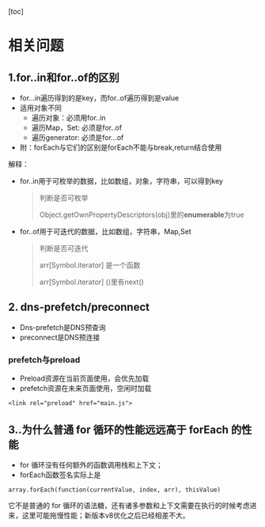 [toc]

# 相关问题

## 1.for..in和for..of的区别

+ for...in遍历得到的是key，而for..of遍历得到是value
+ 适用对象不同
  + 遍历对象：必须用for..in
  + 遍历Map，Set: 必须是for..of
  + 遍历generator: 必须是for...of
+ 附：forEach与它们的区别是forEach不能与break,return结合使用

解释：

+ for..in用于可枚举的数据，比如数组，对象，字符串，可以得到key

  > 判断是否可枚举
  >
  > Object.getOwnPropertyDescriptors(obj)里的**enumerable**为true

+ for..of用于可迭代的数据，比如数组，字符串，Map,Set

  > 判断是否可迭代
  >
  > arr[Symbol.iterator] 是一个函数
  >
  > arr[Symbol.iterator] ()里有next()

## 2. dns-prefetch/preconnect

+ Dns-prefetch是DNS预查询
+ preconnect是DNS预连接

### prefetch与preload

+ Preload资源在当前页面使用，会优先加载
+ prefetch资源在未来页面使用，空闲时加载

```
<link rel="preload" href="main.js">
```

## 3..为什么普通 for 循环的性能远远高于 forEach 的性能

+ for 循环没有任何额外的函数调用栈和上下文；
+ forEach函数签名实际上是


```
array.forEach(function(currentValue, index, arr), thisValue)
```


它不是普通的 for 循环的语法糖，还有诸多参数和上下文需要在执行的时候考虑进来，这里可能拖慢性能；新版本v8优化之后已经相差不大。
